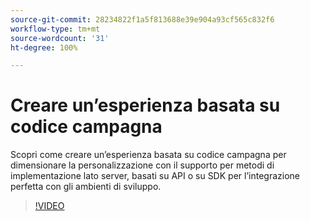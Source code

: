 ```yaml
---
source-git-commit: 28234822f1a5f813688e39e904a93cf565c832f6
workflow-type: tm+mt
source-wordcount: '31'
ht-degree: 100%

---
```

# Creare un’esperienza basata su codice campagna

Scopri come creare un’esperienza basata su codice campagna per dimensionare la personalizzazione con il supporto per metodi di implementazione lato server, basati su API o su SDK per l’integrazione perfetta con gli ambienti di sviluppo.

>[!VIDEO](https://video.tv.adobe.com/v/3449461/?learn=on&captions=ita)
